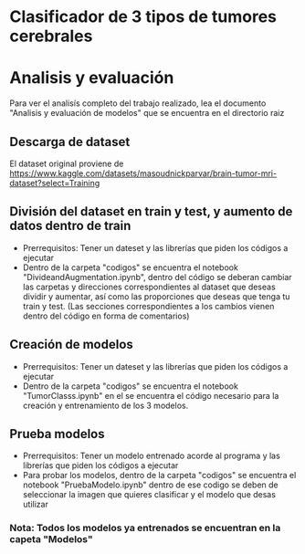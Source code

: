 # Clasificador de 3 tipos de tumores cerebrales

# Analisis y evaluación
Para ver el analisís completo del trabajo realizado, lea el documento "Analisis y evaluación de modelos" que se encuentra en el directorio raiz

## Descarga de dataset
El dataset original proviene de https://www.kaggle.com/datasets/masoudnickparvar/brain-tumor-mri-dataset?select=Training


## División del dataset en train y test, y aumento de datos dentro de train
- Prerrequisitos: Tener un dateset y las librerías que piden los códigos a ejecutar
- Dentro de la carpeta "codigos" se encuentra el notebook "DivideandAugmentation.ipynb", dentro del código se deberan cambiar las carpetas y direcciones correspondientes al dataset que deseas dividir y aumentar, así como las proporciones que deseas que tenga tu train y test. (Las secciones correspondientes a los cambios vienen dentro del código en forma de comentarios)


## Creación de modelos
- Prerrequisitos: Tener un dateset y las librerías que piden los códigos a ejecutar
- Dentro de la carpeta "codigos" se encuentra el notebook "TumorClasss.ipynb" en el se encuentra el código necesario para la creación y entrenamiento de los 3 modelos.

## Prueba modelos
- Prerrequisitos: Tener un modelo entrenado acorde al programa y las librerías que piden los códigos a ejecutar
- Para probar los modelos, dentro de la carpeta "codigos" se encuentra el notebook "PruebaModelo.ipynb" dentro de ese codigo se deben de seleccionar la imagen que quieres clasificar y el modelo que desas utilizar

### Nota: Todos los modelos ya entrenados se encuentran en la capeta "Modelos"



